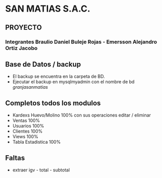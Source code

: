 # SAN MATIAS S.A.C.
## PROYECTO 
### Integrantes Braulio Daniel Buleje Rojas - Emersson Alejandro Ortiz Jacobo

## Base de Datos / backup
- El backup se encuentra en la carpeta de BD.
- Ejecutar el backup en mysqlmyadmin con el nombre de bd *granjasanmatias* 

## Completos todos los modulos
- Kardexs Huevo/Molino 100% con sus operaciones editar / eliminar
- Ventas 100%
- Usuarios 100%
- Clientes 100%
- Views 100%
- Tabla Estadistica 100%

## Faltas
- extraer igv - total - subtotal
```
